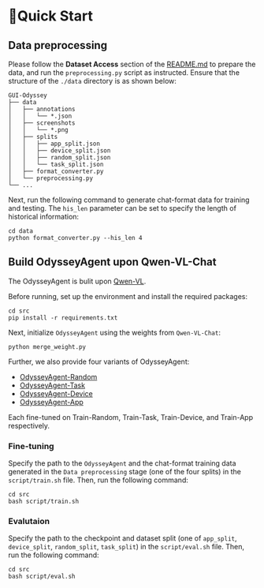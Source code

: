 # 🚀Quick Start

## Data preprocessing

Please follow the **Dataset Access** section of the [README.md](README.md) to prepare the data, and run the `preprocessing.py` script as instructed. Ensure that the structure of the `./data` directory is as shown below:

```
GUI-Odyssey
├── data
│   ├── annotations
│   │   └── *.json
│   ├── screenshots
│   │   └── *.png
│   ├── splits
│   │   ├── app_split.json
│   │   ├── device_split.json
│   │   ├── random_split.json
│   │   └── task_split.json
│   ├── format_converter.py
│   └── preprocessing.py
└── ...
```

Next, run the following command to generate chat-format data for training and testing. The `his_len` parameter can be set to specify the length of historical information:

```shell
cd data
python format_converter.py --his_len 4
```

## Build OdysseyAgent upon Qwen-VL-Chat

The OdysseyAgent is bulit upon [Qwen-VL](https://github.com/QwenLM/Qwen-VL).

Before running, set up the environment and install the required packages:

```shell
cd src
pip install -r requirements.txt
```

Next, initialize `OdysseyAgent` using the weights from `Qwen-VL-Chat`:

```shell
python merge_weight.py
```

Further, we also provide four variants of OdysseyAgent: 
- [OdysseyAgent-Random](https://huggingface.co/hflqf88888/OdysseyAgent-random)
- [OdysseyAgent-Task](https://huggingface.co/hflqf88888/OdysseyAgent-task)
- [OdysseyAgent-Device](https://huggingface.co/hflqf88888/OdysseyAgent-device)
- [OdysseyAgent-App](https://huggingface.co/hflqf88888/OdysseyAgent-app)

Each fine-tuned on Train-Random, Train-Task, Train-Device, and Train-App respectively.

### Fine-tuning

Specify the path to the `OdysseyAgent` and the chat-format training data generated in the  `Data preprocessing`  stage (one of the four splits) in the `script/train.sh` file. Then, run the following command:

```shell
cd src
bash script/train.sh
```

### Evalutaion

Specify the path to the checkpoint and dataset split (one of `app_split`, `device_split`, `random_split`, `task_split`) in the `script/eval.sh` file. Then, run the following command:

```shell
cd src
bash script/eval.sh
```

